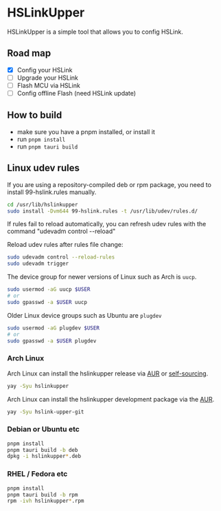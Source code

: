 # HSLinkUpper

HSLinkUpper is a simple tool that allows you to config HSLink.

## Road map

* [x] Config your HSLink
* [ ] Upgrade your HSLink
* [ ] Flash MCU via HSLink
* [ ] Config offline Flash (need HSLink update)

## How to build

* make sure you have a pnpm installed, or install it
* run `pnpm install`
* run `pnpm tauri build`

## Linux udev rules

If you are using a repository-compiled deb or rpm package, you need to install 99-hslink.rules manually.

```bash
cd /usr/lib/hslinkupper
sudo install -Dvm644 99-hslink.rules -t /usr/lib/udev/rules.d/ 
```

If rules fail to reload automatically, you can refresh udev rules with the command "udevadm control --reload"

Reload udev rules after rules file change:

```bash
sudo udevadm control --reload-rules
sudo udevadm trigger
```

The device group for newer versions of Linux such as Arch is `uucp`.

```bash
sudo usermod -aG uucp $USER
# or
sudo gpasswd -a $USER uucp
```

Older Linux device groups such as Ubuntu are `plugdev`

```bash
sudo usermod -aG plugdev $USER
# or
sudo gpasswd -a $USER plugdev
```

### Arch Linux

Arch Linux can install the hslinkupper release via [AUR](https://aur.archlinux.org/packages/hslinkupper) or [self-sourcing](https://github.com/taotieren/aur-repo).

```bash
yay -Syu hslinkupper
```

Arch Linux can install the hslinkupper development package via the [AUR](https://aur.archlinux.org/packages/hslink-upper-git).

```bash
yay -Syu hslink-upper-git
```

### Debian or  Ubuntu etc

```bash
pnpm install
pnpm tauri build -b deb
dpkg -i hslinkupper*.deb
```


### RHEL / Fedora etc

```bash
pnpm install
pnpm tauri build -b rpm
rpm -ivh hslinkupper*.rpm
```

